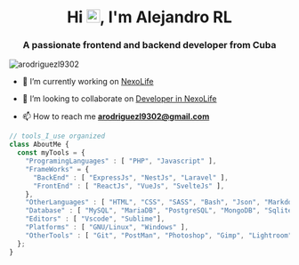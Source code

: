 
  
<h1 align="center">Hi <img src="https://user-images.githubusercontent.com/1303154/88677602-1635ba80-d120-11ea-84d8-d263ba5fc3c0.gif" width="24px" alt="hi">, I'm Alejandro RL</h1>
<h3 align="center">A passionate frontend and backend developer from Cuba</h3>

<p align="left"> <img src="https://komarev.com/ghpvc/?username=arodriguezl9302&label=Profile%20views&color=0e75b6&style=flat" alt="arodriguezl9302" /> </p>

- 🔭 I’m currently working on [NexoLife](https://www.nexolife.com/)

- 👯 I’m looking to collaborate on [Developer in NexoLife](https://github.com/NexoLifeLLC)

- 📫 How to reach me **arodriguezl9302@gmail.com**

<p align="left">

  
```javascript
// tools_I_use organized
class AboutMe { 
  const myTools = {  
    "ProgramingLanguages" : [ "PHP", "Javascript" ],
    "FrameWorks" = { 
      "BackEnd" : [ "ExpressJs", "NestJs", "Laravel" ],
      "FrontEnd" : [ "ReactJs", "VueJs", "SvelteJs" ],
    },
    "OtherLanguages" : [ "HTML", "CSS", "SASS", "Bash", "Json", "Markdown" ],
    "Database" : [ "MySQL", "MariaDB", "PostgreSQL", "MongoDB", "Sqlite" ],
    "Editors" : [ "Vscode", "Sublime"],
    "Platforms" : [ "GNU/Linux", "Windows" ],
    "OtherTools" : [ "Git", "PostMan", "Photoshop", "Gimp", "Lightroom" ]
  };
}
```  
</p>



  






